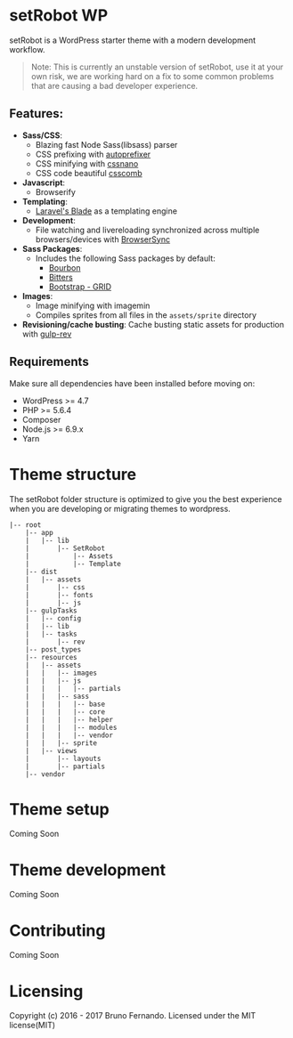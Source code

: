 # setRobot WP
setRobot is a WordPress starter theme with a modern development workflow.
> Note: This is currently an unstable version of setRobot, use it at your own risk, we are working hard on a fix to some common problems that are causing a bad developer experience.

## Features:
* **Sass/CSS**:
  * Blazing fast Node Sass(libsass) parser
  * CSS prefixing with [autoprefixer](https://github.com/postcss/autoprefixer)
  * CSS minifying with [cssnano](http://cssnano.co/)
  * CSS code beautiful [csscomb](http://csscomb.com/)
* **Javascript**:
  * Browserify
* **Templating**:
  * [Laravel's Blade](https://laravel.com/docs/5.3/blade) as a templating engine
* **Development**:
  * File watching and livereloading synchronized across multiple browsers/devices with [BrowserSync](https://www.browsersync.io/)
* **Sass Packages**:
  * Includes the following Sass packages by default:
    * [Bourbon]( http://bourbon.io/ )
    * [Bitters](http://bitters.bourbon.io/)
    * [Bootstrap - GRID]( https://github.com/jojoee/bootstrap-sass-grid )
* **Images**:
  * Image minifying with imagemin
  * Compiles sprites from all files in the `assets/sprite` directory
* **Revisioning/cache busting**:
  Cache busting static assets for production with [gulp-rev](https://github.com/sindresorhus/gulp-rev)
  
## Requirements
Make sure all dependencies have been installed before moving on:

* WordPress >= 4.7
* PHP >= 5.6.4
* Composer
* Node.js >= 6.9.x
* Yarn

# Theme structure
The setRobot folder structure is optimized to give you the best experience when you are developing or migrating themes to wordpress.
```
|-- root
    |-- app
    |   |-- lib
    |       |-- SetRobot
    |           |-- Assets
    |           |-- Template
    |-- dist
    |   |-- assets
    |       |-- css
    |       |-- fonts
    |       |-- js
    |-- gulpTasks
    |   |-- config
    |   |-- lib
    |   |-- tasks
    |       |-- rev
    |-- post_types
    |-- resources
    |   |-- assets
    |   |   |-- images
    |   |   |-- js
    |   |   |   |-- partials
    |   |   |-- sass
    |   |   |   |-- base
    |   |   |   |-- core
    |   |   |   |-- helper
    |   |   |   |-- modules
    |   |   |   |-- vendor
    |   |   |-- sprite
    |   |-- views
    |       |-- layouts
    |       |-- partials
    |-- vendor
```

# Theme setup
Coming Soon

# Theme development
Coming Soon

# Contributing
Coming Soon

# Licensing
Copyright (c) 2016 - 2017 Bruno Fernando. Licensed under the MIT license(MIT)
